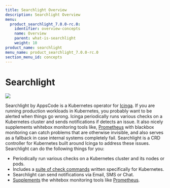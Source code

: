 ```yaml
---
title: Searchlight Overview
description: Searchlight Overview
menu:
  product_searchlight_7.0.0-rc.0:
    identifier: overview-concepts
    name: Overview
    parent: what-is-searchlight
    weight: 10
product_name: searchlight
menu_name: product_searchlight_7.0.0-rc.0
section_menu_id: concepts
---
```


# Searchlight

<img src="/products/searchlight/7.0.0-rc.0/images/cover.jpg">


Searchlight by AppsCode is a Kubernetes operator for [Icinga](https://www.icinga.com/). If you are running production workloads in Kubernetes, you probably want to be alerted when things go wrong. Icinga periodically runs various checks on a Kubernetes cluster and sends notifications if detects an issue. It also nicely supplements whitebox monitoring tools like, [Prometheus](https://prometheus.io/) with blackbox monitoring can catch problems that are otherwise invisible, and also serves as a fallback in case internal systems completely fail. Searchlight is a CRD controller for Kubernetes built around Icinga to address these issues. Searchlight can do the following things for you:

 - Periodically run various checks on a Kubernetes cluster and its nodes or pods.
 - Includes a [suite of check commands](/products/searchlight/7.0.0-rc.0/reference/hyperalert/hyperalert) written specifically for Kubernetes.
 - Searchlight can send notifications via Email, SMS or Chat.
 - [Supplements](https://prometheus.io/docs/practices/alerting/#metamonitoring) the whitebox monitoring tools like [Prometheus](https://prometheus.io).
